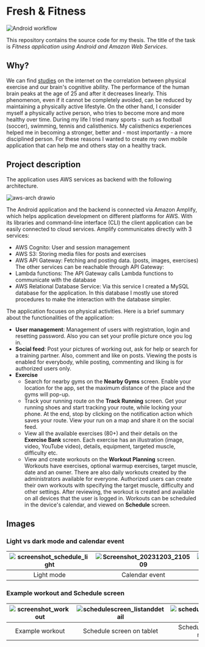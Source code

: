 # Fresh & Fitness

![Android workflow](https://github.com/bognargabor99/FreshFitness/actions/workflows/android.yml/badge.svg)

This repository contains the source code for my thesis. The title of the task is _Fitness application using Android and Amazon Web Services_.
## Why?
We can find [studies](https://www.health.harvard.edu/blog/regular-exercise-changes-brain-improve-memory-thinking-skills-201404097110) on the internet on the correlation between physical exercise and our brain's cognitive ability. The performance of the human brain peaks at the age of 25 and after it decreases linearly. This phenomenon, even if it cannot be completely avoided, can be reduced by maintaining a physically active lifestyle.
On the other hand, I consider myself a physically active person, who tries to become more and more healthy over time. During my life I tried many sports - such as football (soccer), swimming, tennis and calisthenics. My calisthenics experiences helped me in becoming a stronger, better and  - most importantly - a more disciplined person.
For these reasons I wanted to create my own mobile application that can help me and others stay on a healthy track. 

## Project description
The application uses AWS services as backend with the following architecture. 

![aws-arch drawio](https://github.com/bognargabor99/FreshFitness/assets/61208246/2e419f21-6089-46b7-bab6-5cb43fcb1b73)

The Android application and the backend is connected via Amazon Amplify, which helps application development on different platforms for AWS. With its libraries and command-line interface (CLI) the client application can be easily connected to cloud services. Amplify communicates directly with 3 services:
- AWS Cognito: User and session management
- AWS S3: Storing media files for posts and exercises
- AWS API Gateway: Fetching and posting data. (posts, images, exercises)
The other services can be reachable through API Gateway:
- Lambda functions: The API Gateway calls Lambda functions to communicate with the database
- AWS Relational Database Service: Via this service I created a MySQL database for the application. In this database I mostly use stored procedures to make the interaction with the database simpler.

The application focuses on physical activities. Here is a brief summary about the functionalities of the application:
- __User management__: Management of users with registration, login and resetting password. Also you can set your profile picture once you log in.
- __Social feed__: Post your pictures of working out, ask for help or search for a training partner. Also, comment and like on posts. Viewing the posts is enabled for everybody, while posting, commenting and liking is for authorized users only.
- __Exercise__
	- Search for nearby gyms on the __Nearby Gyms__ screen. Enable your location for the app, set the maximum distance of the place and the gyms will pop-up.
	- Track your running route on the __Track Running__ screen. Get your running shoes and start tracking your route, while locking your phone. At the end, stop by clicking on the notification action which saves your route. View your run on a map and share it on the social feed.
	- View all the available exercises (80+) and their details on the __Exercise Bank__ screen. Each exercise has an illustration (image, video, YouTube video), details, equipment, targeted muscle, difficulty etc.
	- View and create workouts on the __Workout Planning__ screen. Workouts have exercises, optional warmup exercises, target muscle, date and an owner. There are also daily workouts created by the administrators available for everyone. Authorized users can create their own workouts with specifying the target muscle, difficulty and other settings. After reviewing, the workout is created and available on all devices that the user is logged in. Workouts can be scheduled in the device's calendar, and viewed on __Schedule__ screen.

## Images

### Light vs dark mode and calendar event

| ![screenshot_schedule_light](https://github.com/bognargabor99/FreshFitness/assets/61208246/aa5989ba-2dfe-46ec-a7f0-37f0132ffa38) | ![Screenshot_20231203_210509](https://github.com/bognargabor99/FreshFitness/assets/61208246/e6446463-7d72-4899-ba87-ae63a1ffeb94) | ![screenshot_schedule_dark](https://github.com/bognargabor99/FreshFitness/assets/61208246/76f289b1-5786-4b2e-895d-660f0080bddd) | 
|:-:|:-:|:-:|
| Light mode | Calendar event | Dark mode |

### Example workout and Schedule screen

| ![screenshot_workout](https://github.com/bognargabor99/FreshFitness/assets/61208246/db0348c7-a388-44f3-b8fd-55666e86947c) | ![schedulescreen_listanddetail](https://github.com/bognargabor99/FreshFitness/assets/61208246/c0efa2cc-9150-469a-86c6-2078aefdc8ce) | ![schedulescreen_listonly](https://github.com/bognargabor99/FreshFitness/assets/61208246/9e46f9b0-98aa-466f-b434-7724fbe1cf35) |
|:-:|:-:|:-:|
| Example workout | Schedule screen on tablet | Schedule screen on mobile |
